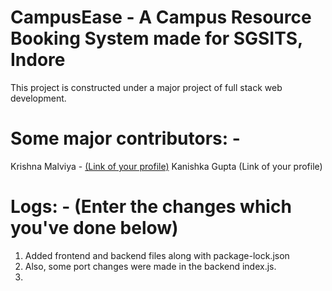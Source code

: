 # CampusEase - A Campus Resource Booking System made for SGSITS, Indore
This project is constructed under a major project of full stack web development.

# Some major contributors: - 
  Krishna Malviya - [(Link of your profile)](https://github.com/Krishna0118)
  Kanishka Gupta (Link of your profile)
  
# Logs: - (Enter the changes which you've done below)
  1. Added frontend and backend files along with package-lock.json
  2. Also, some port changes were made in the backend index.js.
  3. 


